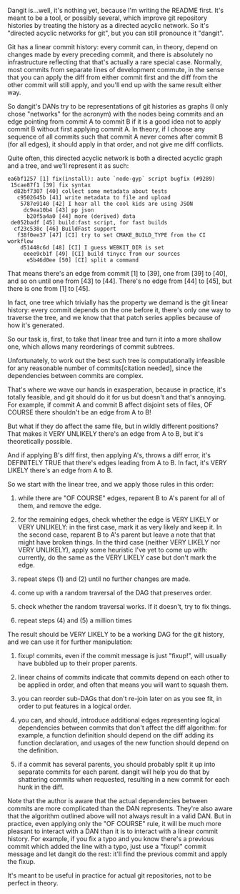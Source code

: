Dangit is...well, it's nothing yet, because I'm writing the README
first. It's meant to be a tool, or possibly several, which improve git
repository histories by treating the history as a directed acyclic
network. So it's "directed acyclic networks for git", but you can
still pronounce it "dangit".

Git has a linear commit history: every commit can, in theory, depend
on changes made by every preceding commit, and there is absolutely no
infrastructure reflecting that that's actually a rare special
case. Normally, most commits from separate lines of development
commute, in the sense that you can apply the diff from either commit
first and the diff from the other commit will still apply, and you'll
end up with the same result either way.

So dangit's DANs try to be representations of git histories as graphs
(I only chose "networks" for the acronym) with the nodes being commits
and an edge pointing from commit A to commit B if it is a good idea
not to apply commit B without first applying commit A. In theory, if I
choose any sequence of all commits such that commit A never comes
after commit B (for all edges), it should apply in that order, and not
give me diff conflicts.

Quite often, this directed acyclic network is both a directed acyclic
graph and a tree, and we'll represent it as such:

```
ea6bf1257 [1] fix(install): auto `node-gyp` script bugfix (#9289)
 15cae87f1 [39] fix syntax
  d82bf7307 [40] collect some metadata about tests
   c9502645b [41] write metadata to file and upload
    5787e9140 [42] I hear all the cool kids are using JSON
     dc9ea10b4 [43] pp json
      b20f5a4a0 [44] more (derived) data
 de052badf [45] build:fast script, for fast builds
  cf23c538c [46] BuildFast support
   f38f0ee37 [47] [CI] try to set CMAKE_BUILD_TYPE from the CI workflow
    d51448c6d [48] [CI] I guess WEBKIT_DIR is set
     eeee9cb1f [49] [CI] build tinycc from our sources
      e5b46d0ee [50] [CI] split a command
```

That means there's an edge from commit [1] to [39], one from [39] to
[40], and so on until one from [43] to [44]. There's no edge from [44]
to [45], but there is one from [1] to [45].

In fact, one tree which trivially has the property we demand is the
git linear history: every commit depends on the one before it, there's
only one way to traverse the tree, and we know that that patch series
applies because of how it's generated.

So our task is, first, to take that linear tree and turn it into a
more shallow one, which allows many reorderings of commit subtrees.

Unfortunately, to work out the best such tree is computationally
infeasible for any reasonable number of commits[citation needed],
since the dependencies between commits are complex.

That's where we wave our hands in exasperation, because in practice,
it's totally feasible, and git should do it for us but doesn't and
that's annoying. For example, if commit A and commit B affect disjoint
sets of files, OF COURSE there shouldn't be an edge from A to B!

But what if they do affect the same file, but in wildly different
positions? That makes it VERY UNLIKELY there's an edge from A to B,
but it's theoretically possible.

And if applying B's diff first, then applying A's, throws a diff
error, it's DEFINITELY TRUE that there's edges leading from A to B. In
fact, it's VERY LIKELY there's an edge from A to B.

So we start with the linear tree, and we apply those rules in this order:

1. while there are "OF COURSE" edges, reparent B to A's parent for all
of them, and remove the edge.

2. for the remaining edges, check whether the edge is VERY LIKELY or
VERY UNLIKELY: in the first case, mark it as very likely and keep
it. In the second case, reparent B to A's parent but leave a note that
that might have broken things. In the third case (neither VERY LIKELY
nor VERY UNLIKELY), apply some heuristic I've yet to come up with:
currently, do the same as the VERY LIKELY case but don't mark the
edge.

3. repeat steps (1) and (2) until no further changes are made.

4. come up with a random traversal of the DAG that preserves order.

5. check whether the random traversal works. If it doesn't, try to fix
things.

6. repeat steps (4) and (5) a million times

The result should be VERY LIKELY to be a working DAG for the git
history, and we can use it for further manipulation:

1. fixup! commits, even if the commit message is just "fixup!", will
usually have bubbled up to their proper parents.

2. linear chains of commits indicate that commits depend on each other
to be applied in order, and often that means you will want to squash
them.

3. you can reorder sub-DAGs that don't re-join later on as you see
fit, in order to put features in a logical order.

4. you can, and should, introduce additional edges representing
logical dependencies between commits that don't affect the diff
algorithm: for example, a function definition should depend on the
diff adding its function declaration, and usages of the new function
should depend on the definition.

5. if a commit has several parents, you should probably split it up
into separate commits for each parent. dangit will help you do that by
shattering commits when requested, resulting in a new commit for each
hunk in the diff.

Note that the author is aware that the actual dependencies between
commits are more complicated than the DAN represents. They're also
aware that the algorithm outlined above will not always result in a
valid DAN. But in practice, even applying only the "OF COURSE" rule,
it will be much more pleasant to interact with a DAN than it is to
interact with a linear commit history. For example, if you fix a typo
and you know there's a previous commit which added the line with a
typo, just use a "fixup!" commit message and let dangit do the rest:
it'll find the previous commit and apply the fixup.

It's meant to be useful in practice for actual git repositories, not
to be perfect in theory.
